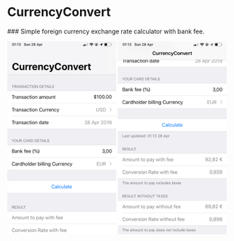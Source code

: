 # **CurrencyConvert**

### Simple foreign currency exchange rate calculator with bank fee.



<p align="center">
  <img src="img/1.PNG" width="250" />
  <img src="img/2.PNG" width="250" /> 
</p>

